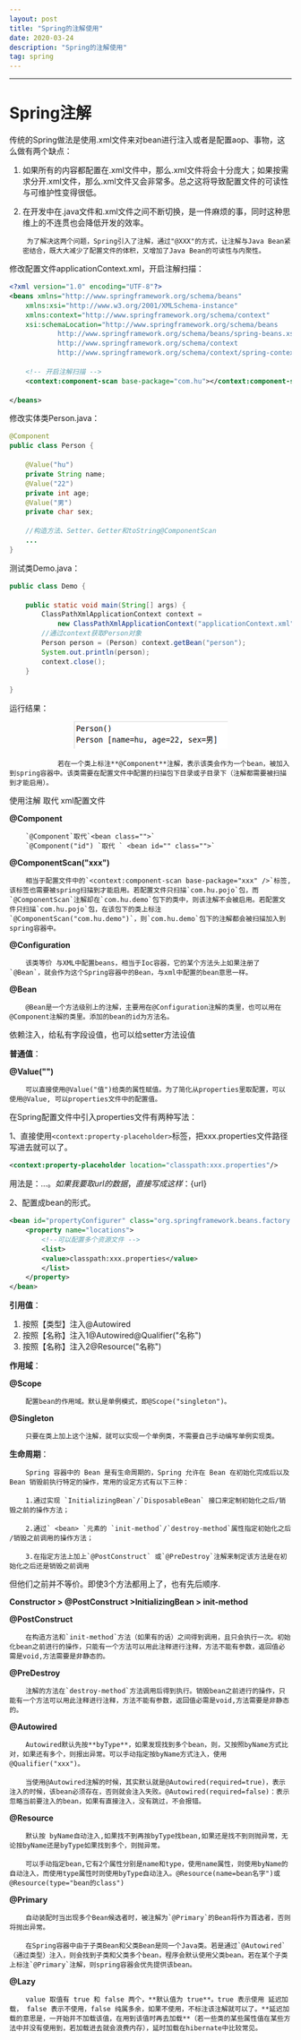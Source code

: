 ```yaml
---
layout: post
title: "Spring的注解使用"
date: 2020-03-24 
description: "Spring的注解使用"
tag: spring 
---
```


------

# **Spring注解**

传统的Spring做法是使用.xml文件来对bean进行注入或者是配置aop、事物，这么做有两个缺点：

1. 如果所有的内容都配置在.xml文件中，那么.xml文件将会十分庞大；如果按需求分开.xml文件，那么.xml文件又会非常多。总之这将导致配置文件的可读性与可维护性变得很低。
2. 在开发中在.java文件和.xml文件之间不断切换，是一件麻烦的事，同时这种思维上的不连贯也会降低开发的效率。

		为了解决这两个问题，Spring引入了注解，通过"@XXX"的方式，让注解与Java Bean紧密结合，既大大减少了配置文件的体积，又增加了Java Bean的可读性与内聚性。

修改配置文件applicationContext.xml，开启注解扫描：

```xml
<?xml version="1.0" encoding="UTF-8"?>
<beans xmlns="http://www.springframework.org/schema/beans"
	xmlns:xsi="http://www.w3.org/2001/XMLSchema-instance"
	xmlns:context="http://www.springframework.org/schema/context"
	xsi:schemaLocation="http://www.springframework.org/schema/beans
			http://www.springframework.org/schema/beans/spring-beans.xsd
			http://www.springframework.org/schema/context 
			http://www.springframework.org/schema/context/spring-context.xsd">
			
	<!-- 开启注解扫描 -->
	<context:component-scan base-package="com.hu"></context:component-scan>
	
</beans>
```

修改实体类Person.java：

```java
@Component
public class Person {

	@Value("hu")
	private String name;
	@Value("22")
	private int age;
	@Value("男")
	private char sex;
	
	//构造方法、Setter、Getter和toString@ComponentScan
	...
}
```

测试类Demo.java：

```java
public class Demo {

	public static void main(String[] args) {
		ClassPathXmlApplicationContext context = 
			new ClassPathXmlApplicationContext("applicationContext.xml");
		//通过context获取Person对象
		Person person = (Person) context.getBean("person");
		System.out.println(person);
		context.close();
	}

}
```

运行结果：

<div align="center">
	<img src="/images/posts/Spring的注解使用/@Value注入值.png" />  
</div> 

				若在一个类上标注**@Component**注解，表示该类会作为一个bean，被加入到spring容器中。该类需要在配置文件中配置的扫描包下目录或子目录下（注解都需要被扫描到才能启用）。

使用注解 取代 xml配置文件

**@Component**

		`@Component`取代`<bean class="">`
		`@Component("id") `取代 ` <bean id="" class="">`

**@ComponentScan("xxx")**

		相当于配置文件中的`<context:component-scan base-package="xxx" />`标签,该标签也需要被spring扫描到才能启用。若配置文件只扫描`com.hu.pojo`包，而`@ComponentScan`注解却在`com.hu.demo`包下的类中，则该注解不会被启用。若配置文件只扫描`com.hu.pojo`包，在该包下的类上标注`@ComponentScan("com.hu.demo")`，则`com.hu.demo`包下的注解都会被扫描加入到spring容器中。

**@Configuration**

		该类等价 与XML中配置beans，相当于Ioc容器，它的某个方法头上如果注册了`@Bean`，就会作为这个Spring容器中的Bean，与xml中配置的bean意思一样。

**@Bean**

		@Bean是一个方法级别上的注解，主要用在@Configuration注解的类里，也可以用在@Component注解的类里。添加的bean的id为方法名。

依赖注入，给私有字段设值，也可以给setter方法设值

**普通值**：

**@Value("")**

		可以直接使用@Value("值")给类的属性赋值。为了简化从properties里取配置，可以使用@Value, 可以properties文件中的配置值。

在Spring配置文件中引入properties文件有两种写法：

1、直接使用`<context:property-placeholder>`标签，把xxx.properties文件路径写进去就可以了。

```xml
<context:property-placeholder location="classpath:xxx.properties"/>
```

用法是：${...} 。如果我要取url的数据，直接写成这样：${url}

2、配置成bean的形式。

```xml
<bean id="propertyConfigurer" class="org.springframework.beans.factory.config.PropertyPlaceholderConfigurer">
    <property name="locations">
        <!--可以配置多个资源文件 -->
        <list>
	    <value>classpath:xxx.properties</value>
        </list>
    </property>
</bean>
```

**引用值**：

1. 按照【类型】注入@Autowired
2. 按照【名称】注入1@Autowired@Qualifier("名称")
3. 按照【名称】注入2@Resource("名称")

**作用域**：

**@Scope**

		配置bean的作用域。默认是单例模式，即@Scope("singleton")。

**@Singleton**

		只要在类上加上这个注解，就可以实现一个单例类，不需要自己手动编写单例实现类。

**生命周期**：

		Spring 容器中的 Bean 是有生命周期的，Spring 允许在 Bean 在初始化完成后以及 Bean 销毁前执行特定的操作，常用的设定方式有以下三种：

		1.通过实现 `InitializingBean`/`DisposableBean` 接口来定制初始化之后/销毁之前的操作方法；

		2.通过` <bean> `元素的 `init-method`/`destroy-method`属性指定初始化之后 /销毁之前调用的操作方法；

		3.在指定方法上加上`@PostConstruct` 或`@PreDestroy`注解来制定该方法是在初始化之后还是销毁之前调用

但他们之前并不等价。即使3个方法都用上了，也有先后顺序.

**Constructor > @PostConstruct >InitializingBean > init-method**

**@PostConstruct**

		在构造方法和`init-method`方法（如果有的话）之间得到调用，且只会执行一次。初始化bean之前进行的操作，只能有一个方法可以用此注释进行注释，方法不能有参数，返回值必需是void,方法需要是非静态的。

**@PreDestroy**

		注解的方法在`destroy-method`方法调用后得到执行。销毁bean之前进行的操作，只能有一个方法可以用此注释进行注释，方法不能有参数，返回值必需是void,方法需要是非静态的。

**@Autowired**

		Autowired默认先按**byType**，如果发现找到多个bean，则，又按照byName方式比对，如果还有多个，则报出异常。可以手动指定按byName方式注入，使用@Qualifier("xxx")。

		当使用@Autowired注解的时候，其实默认就是@Autowired(required=true)，表示注入的时候，该bean必须存在，否则就会注入失败。@Autowired(required=false)：表示忽略当前要注入的bean，如果有直接注入，没有跳过，不会报错。

**@Resource**

		默认按 byName自动注入,如果找不到再按byType找bean,如果还是找不到则抛异常，无论按byName还是byType如果找到多个，则抛异常。

		可以手动指定bean,它有2个属性分别是name和type，使用name属性，则使用byName的自动注入，而使用type属性时则使用byType自动注入。@Resource(name=bean名字")或@Resource(type="bean的class")

**@Primary**

		自动装配时当出现多个Bean候选者时，被注解为`@Primary`的Bean将作为首选者，否则将抛出异常。

		在Spring容器中由于子类Bean和父类Bean是同一个Java类。若是通过`@Autowired`（通过类型）注入，则会找到子类和父类多个bean，程序会默认使用父类bean。若在某个子类上标注`@Primary`注解，则spring容器会优先提供该bean。

**@Lazy**

		value 取值有 true 和 false 两个，**默认值为 true**。true 表示使用 延迟加载， false 表示不使用，false 纯属多余，如果不使用，不标注该注解就可以了。**延迟加载的意思是，一开始并不加载该值，在用到该值时再去加载**（若一些类的某些属性值在某些方法中并没有使用到，若加载进去就会浪费内存），延时加载在hibernate中比较常见。


